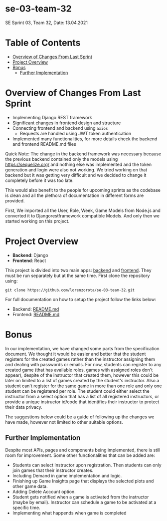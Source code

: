 # se-03-team-32

SE Sprint 03, Team 32, Date: 13.04.2021

# Table of Contents
- [Overview of Changes From Last Sprint](#overview-of-changes-from-last-sprint)
- [Project Overview](#project-overview)
- [Bonus](#bonus)
  * [Further Implementation](#further-implementation)

# Overview of Changes From Last Sprint
* Implementing Django REST framework
* Significant changes in frontend design and structure
* Connecting frontend and backend using `axios`
  - Requests are handled using JWT token authentication
* Implemented many functionalities, for more details check the backend and frontend README.md files


Quick Note: The change in the backend framework was necessary because the previous backend contained only the models using https://sequelize.org/ and nothing else was implemented and the token generation and login were also not working. We tried working on that backend but it was getting very difficult and we decided to change it completely before it was too late. 
 
This would also benefit to the people for upcoming sprints as the codebase is clean and all the plethora of documentation in different forms are provided. 
 
First, We imported all the User, Role, Week, Game Models from Node.js and converted it to Djangorestframework compatible Models. And only then we started working on this project.

# Project Overview
* **Backend**: Django
* **Frontend**: React

This project is divided into two main apps: [backend](backend) and [frontend](frontend). They must be run separately but at the same time. First clone the repository using:
```
git clone https://github.com/lorenzorota/se-03-team-32.git
```

For full documentation on how to setup the project follow the links below:
* Backend: [README.md](backend/readme.md)
* Frontend: [README.md](frontend/README.md)

# Bonus
In our implementation, we have changed some parts from the specification document. We thought it would be easier and better that the student registers for the created games rather than the instructor assigning them and dealing with passwords or emails. For now, students can register to any created game (that has available roles, games with assigned roles don't appear), despite of the instructor that created them, however this could be later on limited to a list of games created by the student's instructor. Also a student can't register for the same game in more than one role and only one student can be registered per role. The student could either select the instructor from a select option that has a list of all registered instructors, or provide a unique instructor id/code that identifies their instructor to protect their data privacy.

The suggestions below could be a guide of following up the changes we have made, however not limited to other suitable options.

## Further Implementation
Despite most APIs, pages and components being implemented, there is still room for improvement. Some other functionalities that can be added are:
* Students can select Instructor upon registration. Then students can only join games that their instructor creates.
* Including Demand in game implementation and logic.
* Finishing up Game Insights page that displays the selected plots and other game data.
* Adding Delete Account option.
* Student gets notified when a game is activated from the instructor (maybe by email). Instructor can schedule a game to be activated at a specific time.
* Implementing what happends when game is completed
